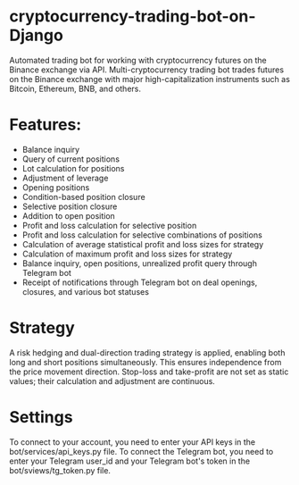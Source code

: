 # cryptocurrency-trading-bot-on-Django
Automated trading bot for working with cryptocurrency futures on the Binance exchange via API.
Multi-cryptocurrency trading bot trades futures on the Binance exchange with major high-capitalization instruments such as Bitcoin, Ethereum, BNB, and others. 

# Features:

- Balance inquiry
- Query of current positions
- Lot calculation for positions
- Adjustment of leverage
- Opening positions
- Condition-based position closure
- Selective position closure
- Addition to open position
- Profit and loss calculation for selective position
- Profit and loss calculation for selective combinations of positions
- Calculation of average statistical profit and loss sizes for strategy
- Calculation of maximum profit and loss sizes for strategy
- Balance inquiry, open positions, unrealized profit query through Telegram bot
- Receipt of notifications through Telegram bot on deal openings, closures, and various bot statuses

# Strategy
A risk hedging and dual-direction trading strategy is applied, enabling both long and short positions simultaneously. This ensures independence from the price movement direction. Stop-loss and take-profit are not set as static values; their calculation and adjustment are continuous.

# Settings
To connect to your account, you need to enter your API keys in the bot/services/api_keys.py file.
To connect the Telegram bot, you need to enter your Telegram user_id and your Telegram bot's token in the bot/sviews/tg_token.py file.
